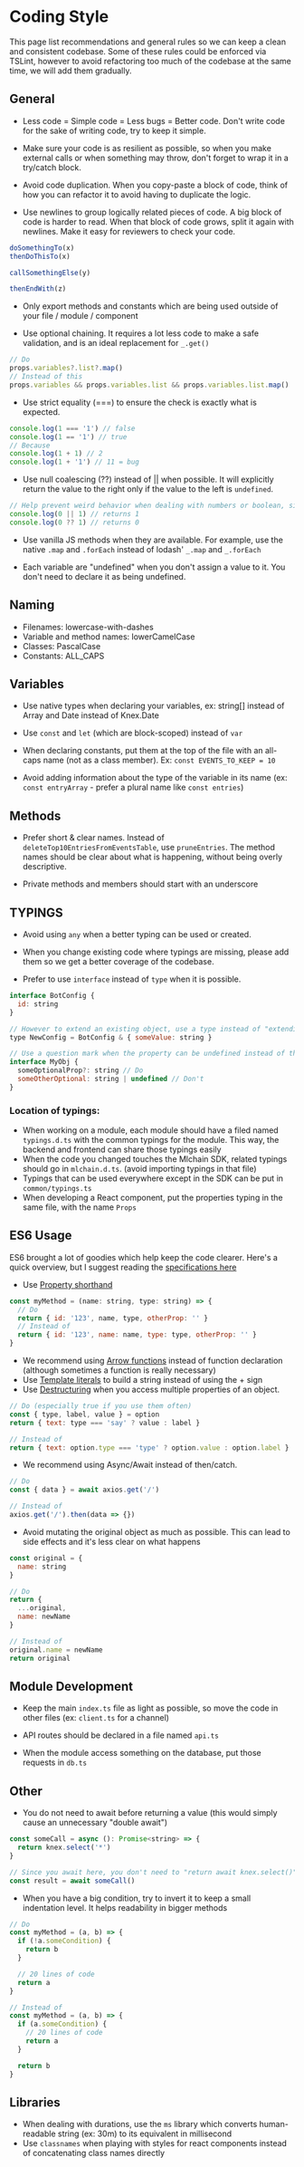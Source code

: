 # Coding Style

This page list recommendations and general rules so we can keep a clean and consistent codebase. Some of these rules could be enforced via TSLint, however to avoid refactoring too much of the codebase at the same time, we will add them gradually.

## General

- Less code = Simple code = Less bugs = Better code. Don't write code for the sake of writing code, try to keep it simple.

- Make sure your code is as resilient as possible, so when you make external calls or when something may throw, don't forget to wrap it in a try/catch block.

- Avoid code duplication. When you copy-paste a block of code, think of how you can refactor it to avoid having to duplicate the logic.

- Use newlines to group logically related pieces of code. A big block of code is harder to read. When that block of code grows, split it again with newlines. Make it easy for reviewers to check your code.

```js
doSomethingTo(x)
thenDoThisTo(x)

callSomethingElse(y)

thenEndWith(z)
```

- Only export methods and constants which are being used outside of your file / module / component

- Use optional chaining. It requires a lot less code to make a safe validation, and is an ideal replacement for `_.get()`

```js
// Do
props.variables?.list?.map()
// Instead of this
props.variables && props.variables.list && props.variables.list.map()
```

- Use strict equality (===) to ensure the check is exactly what is expected.

```js
console.log(1 === '1') // false
console.log(1 == '1') // true
// Because
console.log(1 + 1) // 2
console.log(1 + '1') // 11 = bug
```

- Use null coalescing (??) instead of || when possible. It will explicitly return the value to the right only if the value to the left is `undefined`.

```js
// Help prevent weird behavior when dealing with numbers or boolean, since false or 0 will return the other value
console.log(0 || 1) // returns 1
console.log(0 ?? 1) // returns 0
```

- Use vanilla JS methods when they are available. For example, use the native `.map` and `.forEach` instead of lodash' `_.map` and `_.forEach`

- Each variable are "undefined" when you don't assign a value to it. You don't need to declare it as being undefined.

## Naming

- Filenames: lowercase-with-dashes
- Variable and method names: lowerCamelCase
- Classes: PascalCase
- Constants: ALL_CAPS

## Variables

- Use native types when declaring your variables, ex: string[] instead of Array<string> and Date instead of Knex.Date

- Use `const` and `let` (which are block-scoped) instead of `var`

- When declaring constants, put them at the top of the file with an all-caps name (not as a class member). Ex: `const EVENTS_TO_KEEP = 10`

- Avoid adding information about the type of the variable in its name (ex: `const entryArray` - prefer a plural name like `const entries`)

## Methods

- Prefer short & clear names. Instead of `deleteTop10EntriesFromEventsTable`, use `pruneEntries`. The method names should be clear about what is happening, without being overly descriptive.

- Private methods and members should start with an underscore

## TYPINGS

- Avoid using `any` when a better typing can be used or created.

- When you change existing code where typings are missing, please add them so we get a better coverage of the codebase.

- Prefer to use `interface` instead of `type` when it is possible.

```js
interface BotConfig {
  id: string
}

// However to extend an existing object, use a type instead of "extending" the interface (it's more clear when you add multiple elements)
type NewConfig = BotConfig & { someValue: string }

// Use a question mark when the property can be undefined instead of the literal "undefined"
interface MyObj {
  someOptionalProp?: string // Do
  someOtherOptional: string | undefined // Don't
}
```

### Location of typings:

- When working on a module, each module should have a filed named `typings.d.ts` with the common typings for the module. This way, the backend and frontend can share those typings easily
- When the code you changed touches the Mlchain SDK, related typings should go in `mlchain.d.ts`. (avoid importing typings in that file)
- Typings that can be used everywhere except in the SDK can be put in `common/typings.ts`
- When developing a React component, put the properties typing in the same file, with the name `Props`

## ES6 Usage

ES6 brought a lot of goodies which help keep the code clearer. Here's a quick overview, but I suggest reading the [specifications here](http://es6-features.org)

- Use [Property shorthand](http://es6-features.org/#PropertyShorthand)

```js
const myMethod = (name: string, type: string) => {
  // Do
  return { id: '123', name, type, otherProp: '' }
  // Instead of
  return { id: '123', name: name, type: type, otherProp: '' }
}
```

- We recommend using [Arrow functions](http://es6-features.org/#ExpressionBodies) instead of function declaration (although sometimes a function is really necessary)
- Use [Template literals](http://es6-features.org/#StringInterpolation) to build a string instead of using the + sign
- Use [Destructuring](http://es6-features.org/#ObjectMatchingShorthandNotation) when you access multiple properties of an object.

```js
// Do (especially true if you use them often)
const { type, label, value } = option
return { text: type === 'say' ? value : label }

// Instead of
return { text: option.type === 'type' ? option.value : option.label }
```

- We recommend using Async/Await instead of then/catch.

```js
// Do
const { data } = await axios.get('/')

// Instead of
axios.get('/').then(data => {})
```

- Avoid mutating the original object as much as possible. This can lead to side effects and it's less clear on what happens

```js
const original = {
  name: string
}

// Do
return {
  ...original,
  name: newName
}

// Instead of
original.name = newName
return original
```

## Module Development

- Keep the main `index.ts` file as light as possible, so move the code in other files (ex: `client.ts` for a channel)

- API routes should be declared in a file named `api.ts`

- When the module access something on the database, put those requests in `db.ts`

## Other

- You do not need to await before returning a value (this would simply cause an unnecessary "double await")

```js
const someCall = async (): Promise<string> => {
  return knex.select('*')
}

// Since you await here, you don't need to "return await knex.select()".
const result = await someCall()
```

- When you have a big condition, try to invert it to keep a small indentation level. It helps readability in bigger methods

```js
// Do
const myMethod = (a, b) => {
  if (!a.someCondition) {
    return b
  }

  // 20 lines of code
  return a
}

// Instead of
const myMethod = (a, b) => {
  if (a.someCondition) {
    // 20 lines of code
    return a
  }

  return b
}
```

## Libraries

- When dealing with durations, use the `ms` library which converts human-readable string (ex: 30m) to its equivalent in millisecond
- Use `classnames` when playing with styles for react components instead of concatenating class names directly

